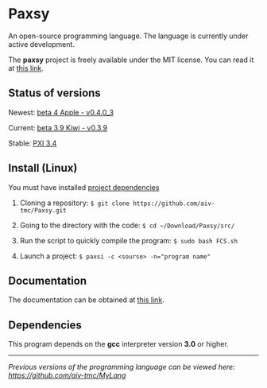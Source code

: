 # Paxsy

An open-source programming language. The language is currently under active development.

The **paxsy** project is freely available under the MIT license. You can read it at [this link](https://github.com/aiv-tmc/Paxsi/blob/main/LICENSE).

<!--Status of versions-->
## Status of versions
Newest: [beta 4 Apple - v0.4.0_3](https://github.com/aiv-tmc/Paxsy/tree/beta-4.0-Apple)

Current: [beta 3.9 Kiwi - v0.3.9](https://github.com/aiv-tmc/Paxsy/tree/beta-3.9-Kiwi)

Stable: [PXI 3.4](https://github.com/aiv-tmc/Paxsy/tree/PXI-3.4)

<!--Install-->
## Install (Linux)
You must have installed [project dependencies](https://github.com/aiv-tmc/Paxsy#dependencies)

1. Cloning a repository:
`$ git clone https://github.com/aiv-tmc/Paxsy.git`

2. Going to the directory with the code:
`$ cd ~/Download/Paxsy/src/`

3. Run the script to quickly compile the program:
`$ sudo bash FCS.sh`

4. Launch a project:
`$ paxsi -c <sourse> -n="program name"`

<!--Documentation-->
## Documentation
The documentation can be obtained at [this link](./docs/doc-en.md).

<!--Dependencies-->
## Dependencies 
This program depends on the **gcc** interpreter version **3.0** or higher.

---

*Previous versions of the programming language can be viewed here: https://github.com/aiv-tmc/MyLang*


